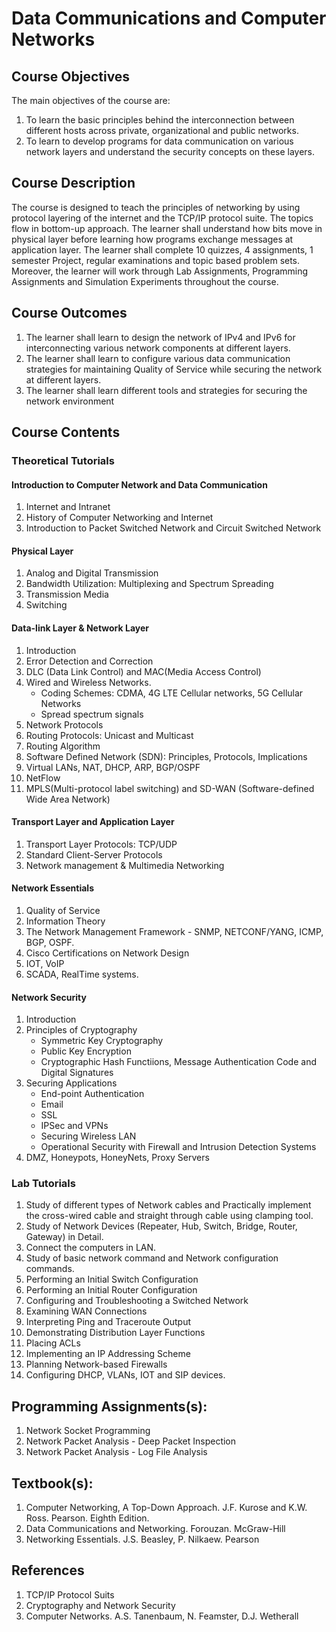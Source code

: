 # Data Communications and Computer Networks

## Course Objectives

The main objectives of the course are:
1. To learn the basic principles behind the interconnection between different hosts across private, organizational and public networks.
2. To learn to develop programs for data communication on various network layers and understand the security concepts on these layers.

## Course Description

The course is designed to teach the principles of networking by using protocol layering of the internet and the TCP/IP protocol suite. The topics flow in bottom-up approach. The learner shall understand how bits move in physical layer before learning how programs exchange messages at application layer. The learner shall complete 10 quizzes, 4 assignments, 1 semester Project, regular examinations and topic based problem sets. Moreover, the learner will work through Lab Assignments, Programming Assignments and Simulation Experiments throughout the course.

## Course Outcomes

1. The learner shall learn to design the network of IPv4 and IPv6 for interconnecting various network components at different layers.
2. The learner shall learn to configure various data communication strategies for maintaining Quality of Service while securing the network at different layers.
3. The learner shall learn different tools and strategies for securing the network environment

## Course Contents

### Theoretical Tutorials

#### Introduction to Computer Network and Data Communication

1. Internet and Intranet
1. History of Computer Networking and Internet
1. Introduction to Packet Switched Network and Circuit Switched Network

#### Physical Layer

1. Analog and Digital Transmission
1. Bandwidth Utilization: Multiplexing and Spectrum Spreading
1. Transmission Media
1. Switching

#### Data-link Layer & Network Layer

1. Introduction
1. Error Detection and Correction
1. DLC (Data Link Control) and MAC(Media Access Control)
1. Wired and Wireless Networks. 
	- Coding Schemes: CDMA, 4G LTE Cellular networks, 5G Cellular Networks
	- Spread spectrum signals
1. Network Protocols
1. Routing Protocols: Unicast and Multicast
1. Routing Algorithm
1. Software Defined Network (SDN): Principles, Protocols, Implications
1. Virtual LANs, NAT, DHCP, ARP, BGP/OSPF
1. NetFlow
1. MPLS(Multi-protocol label switching) and SD-WAN (Software-defined Wide Area Network)

#### Transport Layer and Application Layer

1. Transport Layer Protocols: TCP/UDP
1. Standard Client-Server Protocols
1. Network management & Multimedia Networking

#### Network Essentials

1. Quality of Service
1. Information Theory
1. The Network Management Framework - SNMP, NETCONF/YANG, ICMP, BGP, OSPF.
1. Cisco Certifications on Network Design
1. IOT, VoIP
1. SCADA, RealTime systems.

#### Network Security
1. Introduction
1. Principles of Cryptography
	- Symmetric Key Cryptography
	- Public Key Encryption
	- Cryptographic Hash Functiions, Message Authentication Code and Digital Signatures
1. Securing Applications
	- End-point Authentication
	- Email
	- SSL
	- IPSec and VPNs
	- Securing Wireless LAN
	- Operational Security with Firewall and Intrusion Detection Systems
1. DMZ, Honeypots, HoneyNets, Proxy Servers

### Lab Tutorials

1. Study of different types of Network cables and Practically implement the cross-wired
cable and straight through cable using clamping tool.
2. Study of Network Devices (Repeater, Hub, Switch, Bridge, Router, Gateway) in Detail.
3. Connect the computers in LAN.
4. Study of basic network command and Network configuration commands.
5. Performing an Initial Switch Configuration
6. Performing an Initial Router Configuration
7. Configuring and Troubleshooting a Switched Network
8. Examining WAN Connections
9. Interpreting Ping and Traceroute Output
10. Demonstrating Distribution Layer Functions
11. Placing ACLs
12. Implementing an IP Addressing Scheme
13. Planning Network-based Firewalls
14. Configuring DHCP, VLANs, IOT and SIP devices.

## Programming Assignments(s):

1. Network Socket Programming
1. Network Packet Analysis - Deep Packet Inspection 
1. Network Packet Analysis - Log File Analysis

## Textbook(s):
1. Computer Networking, A Top-Down Approach. J.F. Kurose and K.W. Ross. Pearson. Eighth Edition.
1. Data Communications and Networking. Forouzan. McGraw-Hill
1. Networking Essentials. J.S. Beasley, P. Nilkaew. Pearson

## References
1. TCP/IP Protocol Suits
1. Cryptography and Network Security
1. Computer Networks. A.S. Tanenbaum, N. Feamster, D.J. Wetherall
